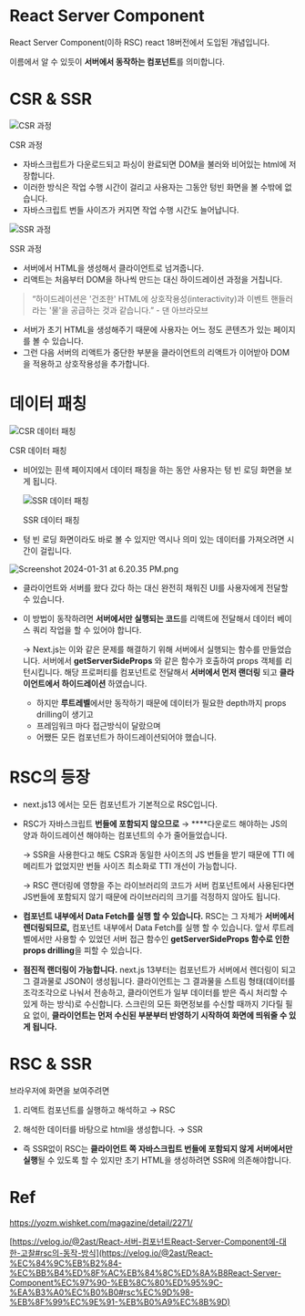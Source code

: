 # React Server Component

React Server Component(이하 RSC) react 18버전에서 도입된 개념입니다.

이름에서 알 수 있듯이 **서버에서 동작하는 컴포넌트**를 의미합니다.

# CSR & SSR

![CSR 과정](./assets/1.png)

CSR 과정

- 자바스크립트가 다운로드되고 파싱이 완료되면 DOM을 불러와 비어있는 html에 저장합니다.
- 이러한 방식은 작업 수행 시간이 걸리고 사용자는 그동안 텅빈 화면을 볼 수밖에 없습니다.
- 자바스크립트 번들 사이즈가 커지면 작업 수행 시간도 늘어납니다.

![SSR 과정](./assets/2.png)

SSR 과정

- 서버에서 HTML을 생성해서 클라이언트로 넘겨줍니다.
- 리액트는 처음부터 DOM을 하나씩 만드는 대신 하이드레이션 과정을 거칩니다.

> “하이드레이션은 '건조한' HTML에 상호작용성(interactivity)과 이벤트 핸들러라는 '물'을 공급하는 것과 같습니다.” - 댄 아브라모브
> 
- 서버가 초기 HTML을 생성해주기 때문에 사용자는 어느 정도 콘텐츠가 있는 페이지를 볼 수 있습니다.
- 그런 다음 서버의 리액트가 중단한 부분을 클라이언트의 리액트가 이어받아 DOM을 적용하고 상호작용성을 추가합니다.

# 데이터 패칭

![CSR 데이터 패칭](./assets/3.png)

CSR 데이터 패칭

- 비어있는 흰색 페이지에서 데이터 패칭을 하는 동안 사용자는 텅 빈 로딩 화면을 보게 됩니다.
    
    ![SSR 데이터 패칭](./assets/4.png)
    
    SSR 데이터 패칭
    
- 텅 빈 로딩 화면이라도 바로 볼 수 있지만 역시나 의미 있는 데이터를 가져오려면 시간이 걸립니다.

![Screenshot 2024-01-31 at 6.20.35 PM.png](./assets/5.png)

- 클라이언트와 서버를 왔다 갔다 하는 대신 완전히 채워진 UI를 사용자에게 전달할 수 있습니다.
- 이 방법이 동작하려면 **서버에서만 실행되는 코드**를 리액트에 전달해서 데이터 베이스 쿼리 작업을 할 수 있어야 합니다.
    
    → Next.js는 이와 같은 문제를 해결하기 위해 서버에서 실행되는 함수를 만들었습니다.
    서버에서 **getServerSideProps** 와 같은 함수가 호출하여 props 객체를 리턴시킵니다.
    해당 프로퍼티를 컴포넌트로 전달해서 **서버에서 먼저 랜더링** 되고 **클라이언트에서 하이드레이션** 하였습니다.
    
    - 하지만 **루트레벨**에서만 동작하기 때문에 데이터가 필요한 depth까지 props drilling이 생기고
    - 프레임워크 마다 접근방식이 달랐으며
    - 어쨌든 모든 컴포넌트가 하이드레이션되어야 했습니다.

# RSC의 등장

- next.js13 에서는 모든 컴포넌트가 기본적으로 RSC입니다.
- RSC가 자바스크립트 **번들에 포함되지 않으므로**
→ ****다운로드 해야하는 JS의 양과 하이드레이션 해야하는 컴포넌트의 수가 줄어들었습니다.
    
    → SSR을 사용한다고 해도 CSR과 동일한 사이즈의 JS 번들을 받기 때문에 TTI 에 메리트가 없었지만 번들 사이즈 최소화로 TTI 개선이 가능합니다.
    
    → RSC 랜더링에 영향을 주는 라이브러리의 코드가 서버 컴포넌트에서 사용된다면 JS번들에 포함되지 않기 때문에 라이브러리의 크기를 걱정하지 않아도 됩니다.
    
- **컴포넌트 내부에서 Data Fetch를 실행 할 수 있습니다.** 
RSC는 그 자체가 **서버에서 렌더링되므로,** 컴포넌트 내부에서 Data Fetch를 실행 할 수 있습니다. 앞서 루트레벨에서만 사용할 수 있었던 서버 접근 함수인 **getServerSideProps 함수로 인한 props drilling**을 피할 수 있습니다.
- **점진적 랜더링이 가능합니다.** 
next.js 13부터는 컴포넌트가 서버에서 렌더링이 되고 그 결과물로 JSON이 생성됩니다. 
클라이언트는 그 결과물을 스트림 형태(데이터를 조각조각으로 나눠서 전송하고, 클라이언트가 일부 데이터를 받은 즉시 처리할 수 있게 하는 방식)로 수신합니다.
스크린의 모든 화면정보를 수신할 때까지 기다릴 필요 없이, **클라이언트는 먼저 수신된 부분부터 반영하기 시작하여 화면에 띄워줄 수 있게 됩니다.**

# RSC & SSR

브라우저에 화면을 보여주려면 

1. 리액트 컴포넌트를 실행하고 해석하고 → RSC 

2. 해석한 데이터를 바탕으로 html을 생성합니다. → SSR

- 즉 SSR없이 RSC는 **클라이언트 쪽 자바스크립트 번들에 포함되지 않게 서버에서만 실행**될 수 있도록 할 수 있지만 초기 HTML을 생성하려면 SSR에 의존해야합니다.

# Ref

https://yozm.wishket.com/magazine/detail/2271/

[https://velog.io/@2ast/React-서버-컴포넌트React-Server-Component에-대한-고찰#rsc의-동작-방식](https://velog.io/@2ast/React-%EC%84%9C%EB%B2%84-%EC%BB%B4%ED%8F%AC%EB%84%8C%ED%8A%B8React-Server-Component%EC%97%90-%EB%8C%80%ED%95%9C-%EA%B3%A0%EC%B0%B0#rsc%EC%9D%98-%EB%8F%99%EC%9E%91-%EB%B0%A9%EC%8B%9D)